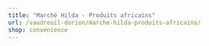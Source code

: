 ```yaml
---
title: "Marché Hilda - Produits africains"
url: /vaudreuil-dorion/marche-hilda-produits-africains/
shop: convenience
---
```

